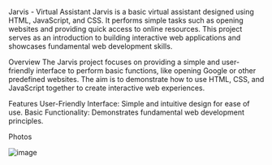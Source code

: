 Jarvis - Virtual Assistant
Jarvis is a basic virtual assistant designed using HTML, JavaScript, and CSS. It performs simple tasks such as opening websites and providing quick access to online resources.
This project serves as an introduction to building interactive web applications and showcases fundamental web development skills.

Overview
The Jarvis project focuses on providing a simple and user-friendly interface to perform basic functions, like opening Google or other predefined websites. The aim is to demonstrate how to use HTML, CSS, and JavaScript together to create interactive web experiences.

Features
User-Friendly Interface: Simple and intuitive design for ease of use.
Basic Functionality: Demonstrates fundamental web development principles.

Photos

![image](https://github.com/user-attachments/assets/284588ed-83a4-46ff-8598-46c94b03a0b7)
